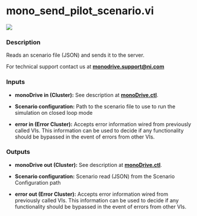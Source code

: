 # mono_send_pilot_scenario.vi

<p class="img_container">
<img class="lg_img" src="../mono_send_pilot_scenario.png"/>
</p>

### Description

Reads an scenario file (JSON) and sends it to the server.

For technical support contact us at <b>monodrive.support@ni.com</b> 

### Inputs

- **monoDrive in (Cluster):** See description at [**monoDrive.ctl**](../structures/monoDrive.md).  


- **Scenario configuration:**  Path to the scenario file to use to run the simulation on
closed loop mode
 

- **error in (Error Cluster):** Accepts error information wired from previously called VIs. This information can be used to decide if any functionality should be bypassed in the event of errors from other VIs. 

### Outputs

- **monoDrive out (Cluster):** See description at [**monoDrive.ctl**](../structures/monoDrive.md).  

- **Scenario configuration:**  Scenario read (JSON)  from the Scenario Configuration path
 

- **error out (Error Cluster):** Accepts error information wired from previously called VIs. This information can be used to decide if any functionality should be bypassed in the event of errors from other VIs. 

<p>&nbsp;</p>